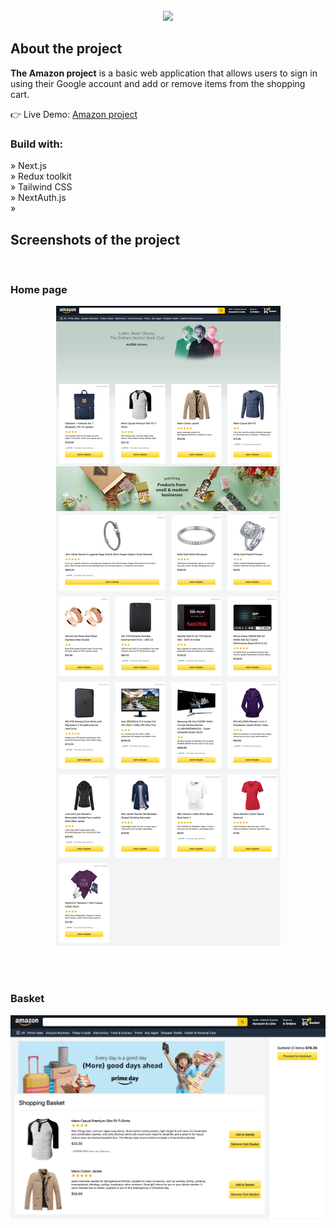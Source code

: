 <br>
<div align='center'><img style="width:25%" src='https://raw.githubusercontent.com/zdenekdev/amazon-project/assets/amazon-hub-title.png'/></div>
<h2>About the project</h2>

<p><b>The Amazon project</b> is a basic web application that allows users to sign in using their Google account and add or remove items from the shopping cart.
</p>

👉 Live Demo: <a href='https://amzn-project.vercel.app/'>Amazon project</a>

<h3>Build with:</h3>

» Next.js <br>
» Redux toolkit<br>
» Tailwind CSS<br>
» NextAuth.js<br>
» <br>

<h2>Screenshots of the project</h2>

<br>

<h3>Home page</h3>

<div align='center'>
<img src='https://raw.githubusercontent.com/zdenekdev/portfolio/main/src/images/projects/amazon-project.png'/>
</div>

<br><br>

<h3>Basket</h3>

<div align='center'>
<img src='https://raw.githubusercontent.com/zdenekdev/portfolio/main/src/images/projects/amazon-project-basket.png'/>
</div>
